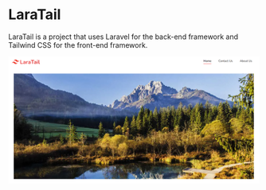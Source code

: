 # LaraTail
LaraTail is a project that uses Laravel for the back-end framework and Tailwind CSS for the front-end framework.

!["Home Screenshot"](https://github.com/Diba15/LaraTail/blob/master/laratail_ss.png)
